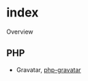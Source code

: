 # index

Overview 

## PHP  
- Gravatar, [php-gravatar](https://github.com/prototypeblocks/php-gravatar)
